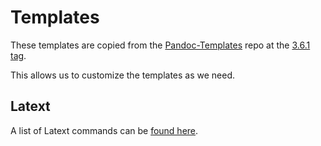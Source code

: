 # Templates

These templates are copied from the [Pandoc-Templates](https://github.com/jgm/pandoc-templates/tree/master) repo at
the [3.6.1 tag](https://github.com/jgm/pandoc-templates/releases/tag/3.6.1).

This allows us to customize the templates as we need.

## Latext 

A list of Latext commands can be [found here](https://www.bu.edu/math/files/2013/08/LongTeX1.pdf).